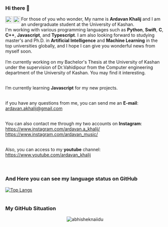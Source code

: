### Hi there 👋

<a href="https://twitter.com/ardavan_khalij">
  <img align="left" alt="Ardavan Khalij | Twitter" width="22px" src="https://raw.githubusercontent.com/peterthehan/peterthehan/master/assets/twitter.svg" />
</a>
<a href="https://www.linkedin.com/in/ardavan-khalij-a217a3175/">
  <img align="left" alt="Ardavan Khalij's LinkedIN" width="22px" src="https://raw.githubusercontent.com/peterthehan/peterthehan/master/assets/linkedin.svg" />
</a>


For those of you who wonder, My name is **Ardavan Khalij** and I am an undergraduate student at the University of Kashan.<br/>
I'm working with various programming languages such as **Python**, **Swift**, **C**, **C++**, **Javascript**, and **Typescript**. I am also looking forward to studying master's and Ph.D. in **Artificial Intelligence** and **Machine Learning** in the top universities globally, and I hope I can give you wonderful news from myself soon.<br/><br/>
I’m currently working on my Bachelor's Thesis at the University of Kashan under the supervision of Dr.Vahidipour from the Computer engineering department of the University of Kashan. You may find it interesting.<br/><br/>

I’m currently learning **Javascript** for my new projects.<br/><br/>

if you have any questions from me, you can send me an **E-mail**:<br/>
ardavan.akhalij@gmail.com<br/><br/>

You can also contact me through my two accounts on **Instagram**:<br/>
https://www.instagram.com/ardavan.a_khalij/<br/>
https://www.instagram.com/ardavan_music/<br/><br/>

Also, you can access to my **youtube** channel:<br/>
https://www.youtube.com/ardavan_khalij<br/><br/><br/>
### And Here you can see my language status on GitHub
<!-- [![Anurag's github stats](https://github-readme-stats.vercel.app/api?username=amindadgar)](https://github.com/anuraghazra/github-readme-stats) -->
[![Top Langs](https://github-readme-stats.vercel.app/api/top-langs/?username=ArdavanKhalij&layout=compact)](https://github.com/anuraghazra/github-readme-stats)
<br/><br/>
### My GitHub Situation
<p align="center"> <img src="https://github-readme-stats.vercel.app/api?username=ArdavanKhalij&show_icons=true&theme=gotham" alt="abhisheknaiidu" />
